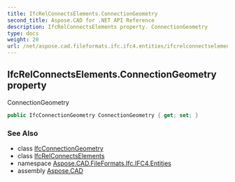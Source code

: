 ```yaml
---
title: IfcRelConnectsElements.ConnectionGeometry
second_title: Aspose.CAD for .NET API Reference
description: IfcRelConnectsElements property. ConnectionGeometry
type: docs
weight: 20
url: /net/aspose.cad.fileformats.ifc.ifc4.entities/ifcrelconnectselements/connectiongeometry/
---
```

## IfcRelConnectsElements.ConnectionGeometry property

ConnectionGeometry

```csharp
public IfcConnectionGeometry ConnectionGeometry { get; set; }
```

### See Also

* class [IfcConnectionGeometry](../../ifcconnectiongeometry/)
* class [IfcRelConnectsElements](../)
* namespace [Aspose.CAD.FileFormats.Ifc.IFC4.Entities](../../ifcrelconnectselements/)
* assembly [Aspose.CAD](../../../)


